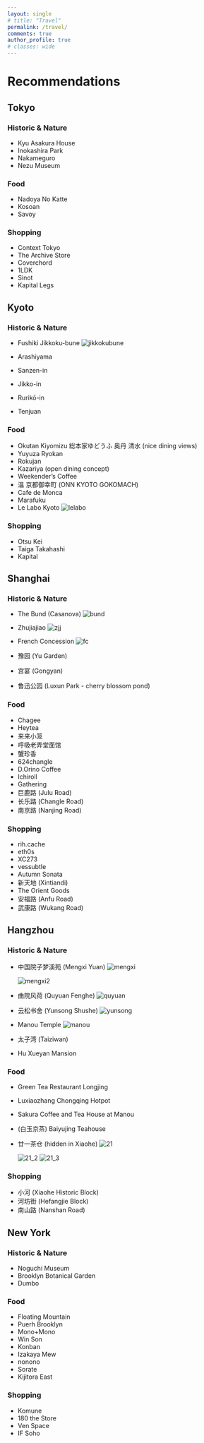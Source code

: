 ```yaml
---
layout: single
# title: "Travel"
permalink: /travel/
comments: true
author_profile: true
# classes: wide
---
```

<!--
# Ranking 

1. Kyoto
2. Shanghai
3. Zhujiajiao
4. Lucerne
5. Tokyo
6. New York
7. Paris
8. Nice
9. Los Angeles
10. San Francisco
11. Manila
12. Barcelona
13. San Diego
-->

# Recommendations

## Tokyo

### Historic & Nature
- Kyu Asakura House
- Inokashira Park
- Nakameguro
- Nezu Museum

### Food
- Nadoya No Katte
- Kosoan
- Savoy

### Shopping
- Context Tokyo
- The Archive Store
- Coverchord
- 1LDK
- Sinot
- Kapital Legs

## Kyoto

### Historic & Nature
- Fushiki Jikkoku-bune
  <img src="../assets/images/jikkokubune.JPG" alt="jikkokubune" style="max-width: 100%; height: auto;">

- Arashiyama
- Sanzen-in
- Jikko-in
- Rurikō-in 
- Tenjuan

### Food
- Okutan Kiyomizu 総本家ゆどうふ 奥丹 清水 (nice dining views)
- Yuyuza Ryokan
- Rokujan
- Kazariya (open dining concept)
- Weekender’s Coffee
- 温 京都御幸町 (ONN KYOTO GOKOMACH)
- Cafe de Monca
- Marafuku
- Le Labo Kyoto
  <img src="../assets/images/IMG_3013.JPG" alt="lelabo" style="max-width: 100%; height: auto;">

### Shopping
- Otsu Kei
- Taiga Takahashi
- Kapital

## Shanghai

### Historic & Nature
- The Bund (Casanova)
  <img src="../assets/images/bund.JPG" alt="bund" style="max-width: 100%; height: auto;">

- Zhujiajiao
  <img src="../assets/images/zjj.JPG" alt="zjj" style="max-width: 100%; height: auto;">

- French Concession
  <img src="../assets/images/IMG_2996.JPG" alt="fc" style="max-width: 100%; height: auto;">

- 豫园 (Yu Garden)
- 宫宴 (Gongyan)
- 鲁迅公园 (Luxun Park - cherry blossom pond)

### Food
- Chagee
- Heytea
- 来来小笼
- 呼吸老弄堂面馆
- 蟹珍香
- 624changle
- D.Orino Coffee
- Ichiroll
- Gathering
- 巨鹿路 (Julu Road)
- 长乐路 (Changle Road)
- 南京路 (Nanjing Road)

### Shopping
- rih.cache
- eth0s
- XC273
- vessubtle
- Autumn Sonata
- 新天地 (Xintiandi)
- The Orient Goods
- 安福路 (Anfu Road)
- 武康路 (Wukang Road)


## Hangzhou

### Historic & Nature
- 中国院子梦溪苑 (Mengxi Yuan)
  <img src="../assets/images/mengxi.JPG" alt="mengxi" style="max-width: 100%; height: auto;">
  
  <img src="../assets/images/mengxi2.JPG" alt="mengxi2" style="max-width: 100%; height: auto;">

- 曲院风荷 (Quyuan Fenghe)
  <img src="../assets/images/quyuan_fenghe.JPG" alt="quyuan" style="max-width: 100%; height: auto;">

- 云松书舍 (Yunsong Shushe)
  <img src="../assets/images/yunsong.JPG" alt="yunsong" style="max-width: 100%; height: auto;">

- Manou Temple
  <img src="../assets/images/manou.JPG" alt="manou" style="max-width: 100%; height: auto;">
  
- 太子湾 (Taiziwan)
- Hu Xueyan Mansion

### Food
- Green Tea Restaurant Longjing
- Luxiaozhang Chongqing Hotpot
- Sakura Coffee and Tea House at Manou
- (白玉京茶) Baiyujing Teahouse
- 廿一茶仓 (hidden in Xiaohe)
  <img src="../assets/images/21.JPG" alt="21" style="max-width: 100%; height: auto;">
  
  <img src="../assets/images/21_2.JPG" alt="21_2" style="max-width: 100%; height: auto;">
  
  <img src="../assets/images/21_3.JPG" alt="21_3" style="max-width: 100%; height: auto;">

### Shopping
- 小河 (Xiaohe Historic Block)
- 河坊街 (Hefangjie Block)
- 南山路 (Nanshan Road)

## New York

### Historic & Nature
- Noguchi Museum
- Brooklyn Botanical Garden
- Dumbo

### Food
- Floating Mountain
- Puerh Brooklyn
- Mono+Mono
- Win Son
- Konban
- Izakaya Mew
- nonono
- Sorate
- Kijitora East

### Shopping
- Komune
- 180 the Store
- Ven Space
- IF Soho
